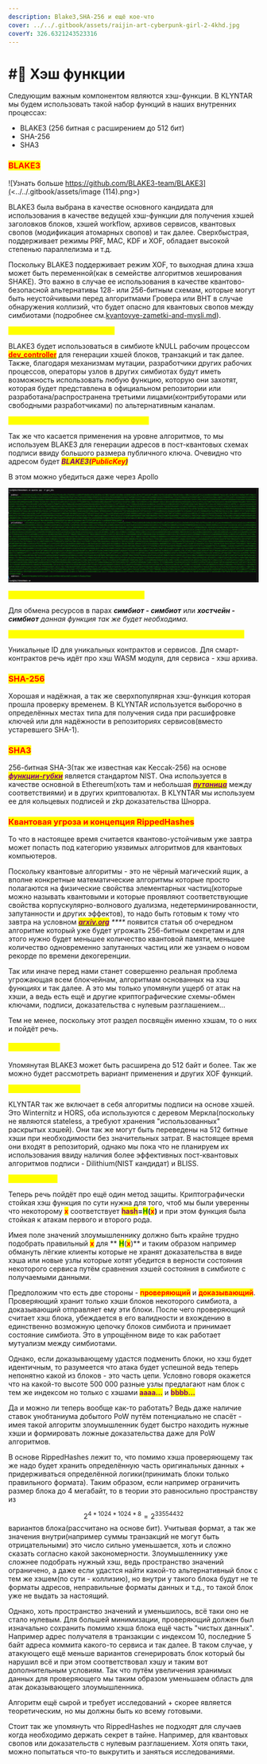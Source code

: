 ```yaml
---
description: Blake3,SHA-256 и ещё кое-что
cover: ../../.gitbook/assets/raijin-art-cyberpunk-girl-2-4khd.jpg
coverY: 326.6321243523316
---
```


# #⃣ Хэш функции

Следующим важным компонентом являются хэш-функции. В KLYNTAR мы будем использовать такой набор функций в наших внутренних процессах:

* BLAKE3 (256 битная с расширением до 512 бит)
* SHA-256
* SHA3

### <mark style="color:red;">BLAKE3</mark>

![Узнать больше https://github.com/BLAKE3-team/BLAKE3](<../../.gitbook/assets/image (114).png>)

BLAKE3 была выбрана в качестве основного кандидата для использования в качестве ведущей хэш-функции для получения хэшей заголовков блоков, хэшей workflow, архивов сервисов, квантовых свопов (модификация атомарных свопов) и так далее. Сверхбыстрая, поддерживает режимы PRF, MAC, KDF и XOF, обладает высокой степенью параллелизма и т.д.

Поскольку BLAKE3 поддерживает режим XOF, то выходная длина хэша может быть переменной(как в семействе алгоритмов хеширования SHAKE). Это важно в случае ее использования в качестве квантово-безопасной альтернативы 128- или 256-битным схемам, которые могут быть неустойчивыми перед алгоритмами Гровера или BHT в случае обнаружения коллизий, что будет опасно для квантовых свопов между симбиотами (подробнее см.[kvantovye-zametki-and-mysli.md](../kvantovye-zametki-and-mysli.md "mention")).

_<mark style="color:yellow;">**Использование на симбиотах**</mark>_

BLAKE3 будет использоваться в симбиоте kNULL рабочим процессом [<mark style="color:red;">**dev\_controller**</mark>](../arkhitektura/rabochie-processy-workflows.md) <mark style="color:red;"></mark> для генерации хэшей блоков, транзакций и так далее. Также, благодаря механизмам мутации, разработчики других рабочих процессов, операторы узлов в других симбиотах будут иметь возможность использовать любую функцию, которую они захотят, которая будет представлена в официальном репозитории или разработана/распространена третьими лицами(контрибуторами или свободными разработчиками) по альтернативным каналам.

_<mark style="color:yellow;">**Использование для генерации адресов**</mark>_

Так же что касается применения на уровне алгоритмов, то мы используем BLAKE3 для генерации адресов в пост-квантовых схемах подписи ввиду большого размера публичного ключа. Очевидно что адресом будет _<mark style="color:purple;">**BLAKE3(**</mark><mark style="color:red;">**PublicKey**</mark><mark style="color:purple;">**)**</mark>_

В этом можно убедиться даже через Apollo

![Так выглядит пара ключей и адрес для пост-квантового Dilithium](<../../.gitbook/assets/image (83).png>)

_<mark style="color:yellow;">**Использование для квантовых свопов**</mark>_

Для обмена ресурсов в парах _**симбиот - симбиот**_ или _**хостчейн - симбиот** данная функция так же будет необходима._

_<mark style="color:yellow;">**Использование для идентификации сервисов и смарт-контрактов**</mark>_

Уникальные ID для уникальных контрактов и сервисов. Для смарт-контрактов речь идёт про хэш WASM модуля, для сервиса - хэш архива.

### <mark style="color:red;">SHA-256</mark>

Хорошая и надёжная, а так же сверхпопулярная хэш-функция которая прошла проверку временем. В KLYNTAR используется выборочно в определённых местах типа для получения сида при расшифровке ключей или для надёжности в репозиториях сервисов(вместо устаревшего SHA-1).

### <mark style="color:red;">SHA3</mark>

256-битная SHA-3(так же известная как Keccak-256) на основе [_<mark style="color:purple;">**функции-губки**</mark>_](https://ru.wikipedia.org/wiki/%D0%A4%D1%83%D0%BD%D0%BA%D1%86%D0%B8%D1%8F\_%D0%B3%D1%83%D0%B1%D0%BA%D0%B8) является стандартом NIST. Она используется в качестве основной в Ethereum(хоть там и небольшая [_<mark style="color:purple;">**путаница**</mark>_](https://ethereum.stackexchange.com/questions/550/which-cryptographic-hash-function-does-ethereum-use) между соответствиями) и в других криптовалютах. В KLYNTAR мы используем ее для кольцевых подписей и zkp доказательства Шнорра.

### <mark style="color:red;">Квантовая угроза и концепция RippedHashes</mark>

То что в настоящее время считается квантово-устойчивым уже завтра может попасть под категорию уязвимых алгоритмов для квантовых компьютеров.

Поскольку квантовые алгоритмы - это не чёрный магический ящик, а вполне конкретные математические алгоритмы которые просто полагаются на физические свойства элементарных частиц(которые можно называть квантовыми и которые проявляют соответствующие свойства корпускулярно-волнового дуализма, недетерминированности, запутанности и других эффектов), то надо быть готовым к тому что завтра на условном [_<mark style="color:purple;">**arxiv.org**</mark>_](https://arxiv.org/) _****_ появится статья об очередном алгоритме который уже будет угрожать 256-битным секретам и для этого нужно будет меньшее количество квантовой памяти, меньшее количество одновременно запутанных частиц или же узнаем о новом рекорде по времени декогеренции.

Так или иначе перед нами станет совершенно реальная проблема угрожающая всем блокчейнам, алгоритмам основанных на хэш функциях и так далее. А это мы только упомянули ущерб от атак на хэши, а ведь есть ещё и другие криптографические схемы-обмен ключами, подписи, доказательства с нулевым разглашением...

Тем не менее, поскольку этот раздел посвящён именно хэшам, то о них и пойдёт речь.

#### <mark style="color:yellow;">**Размеры хэша**</mark>

Упомянутая BLAKE3 может быть расширена до 512 байт и более. Так же можно будет рассмотреть вариант применения и других XOF функций.

<mark style="color:yellow;">**Алгоритмы подписи**</mark>

KLYNTAR так же включает в себя алгоритмы подписи на основе хэшей. Это Winternitz и HORS, оба используются с деревом Меркла(поскольку не являются stateless, а требуют хранения "использованных" раскрытых хэшей). Они так же могут быть переведены на 512 битные хэши при необходимости без значительных затрат. В настоящее время они входят в репозиторий, однако мы пока что не планируем их использования ввиду наличия более эффективных пост-квантовых алгоритмов подписи - Dilithium(NIST кандидат) и BLISS.

<mark style="color:yellow;">**RippedHashes**</mark>

Теперь речь пойдёт про ещё один метод защиты. Криптографически стойкая хэш функция по сути нужна для того, чтоб мы были уверенны что некоторому <mark style="color:red;">**x**</mark> соответствует <mark style="color:purple;">**hash**</mark>**=**<mark style="color:green;">**H**</mark>**(**<mark style="color:red;">**x**</mark>**)** и при этом функция была стойкая к атакам первого и второго рода.

Имея поле значений злоумышленнику должно быть крайне трудно подобрать правильный <mark style="color:red;">**x**</mark> для ** **<mark style="color:green;">**H**</mark>**(**<mark style="color:red;">**x**</mark>**)** и таким образом например обмануть лёгкие клиенты которые не хранят доказательства в виде хэша или новые узлы которые хотят убедится в верности состояния некоторого сервиса путём сравнения хэшей состояния в симбиоте с получаемыми данными.

Предположим что есть две стороны - <mark style="color:red;">**проверяющий**</mark> и <mark style="color:red;">**доказывающий**</mark>. Проверяющий хранит только хэши блоков некоторого симбиота, а доказывающий отправляет ему эти блоки. После чего проверяющий считает хэш блока, убеждается в его валидности и вхождению в единственно возможную цепочку блоков симбиота и принимает состояние симбиота. Это в упрощённом виде то как работает мутуализм между симбиотами.&#x20;

Однако, если доказывающему удастся подменить блоки, но хэш будет идентичным, то разумеется что атака будет успешной ведь теперь непонятно какой из блоков - это часть цепи. Условно говоря окажется что на какой-то высоте 500 000 разные узлы предлагают нам блок с тем же индексом но только с хэшами <mark style="color:purple;">**aaaa...**</mark> и <mark style="color:purple;">**bbbb...**</mark>

Да и можно ли теперь вообще как-то работать? Ведь даже наличие ставок унобтаниума добытого PoW путём потенциально не спасёт - имея такой алгоритм злоумышленник будет быстро находить нужные хэши и формировать ложные доказательства даже для PoW алгоритмов.

В основе RippedHashes лежит то, что помимо хэша проверяющему так же надо будет хранить  определённую часть оригинальных данных + придерживаться определённой логики(принимать блоки только правильного формата). Таким образом, если например ограничить размер блока до 4 мегабайт, то в теории это равносильно пространству из&#x20;

$$2^{4*1024*1024*8} = 2 ^ {33 554 432}$$ вариантов блока(рассчитано на основе бит). Учитывая формат, а так же  значения внутри(например суммы транзакций не могут быть отрицательными) это число сильно уменьшается, хоть и сложно сказать согласно какой закономерности. Злоумышленнику уже сложнее подобрать нужный хэш, ведь пространство значений ограничено, а даже если удастся найти какой-то альтернативный блок с тем же хэшем(по сути - коллизию), но внутри у такого блока будут не те форматы адресов, неправильные форматы данных и т.д., то такой блок уже не выдать за настоящий.

Однако, хоть пространство значений и уменьшилось, всё таки оно не стало нулевым. Для большей минимизации, проверяющий должен был изначально сохранить помимо хэша блока ещё часть "чистых данных". Например адрес получателя в транзакции с индексом 10, последние 5 байт адреса коммита какого-то сервиса и так далее. В таком случае, у атакующего ещё меньше вариантов сгенерировать блок который бы нарушил всё и при этом соответствовал хэшу и таким вот дополнительным условиям. Так что путём увеличения хранимых данных для проверяющего мы таким образом уменьшаем область для атак доказывающего злоумышленника.

Алгоритм ещё сырой и требует исследований + скорее является теоретическим, но мы должны быть ко всему готовыми.

Стоит так же упомянуть что RippedHashes не подходят для случаев когда необходимо держать секрет в тайне. Например, для квантовых свопов или доказательств с нулевым разглашением. Хотя опять таки, можно попытаться что-то выкрутить и заняться исследованиями.
